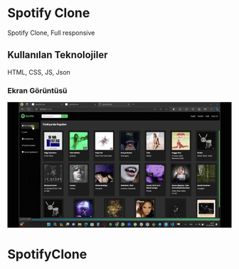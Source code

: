 <h1>Spotify Clone</h1>

<p>Spotify Clone, Full responsive</p>

<h2>Kullanılan Teknolojiler</h2>

<p>HTML, CSS, JS, Json </p>

<h3>Ekran Görüntüsü</h3>

![](music.gif)


# SpotifyClone
